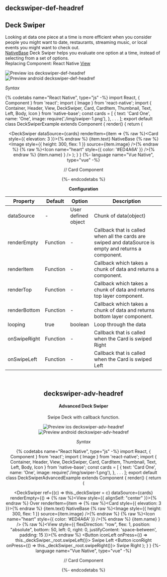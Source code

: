 ## deckswiper-def-headref
## Deck Swiper

Looking at data one piece at a time is more efficient when you consider people you might want to date, restaurants, streaming music, or local events you might want to check out. <br />
[NativeBase](https://nativebase.io/) Deck Swiper helps you evaluate one option at a time, instead of selecting from a set of options.<br />
Replacing Component: React Native [View](https://facebook.github.io/react-native/docs/view.html)

![Preview ios deckswiper-def-headref](https://github.com/GeekyAnts/NativeBase-KitchenSink/raw/v2.6.1/screenshots/ios/deckswiper.gif)
![Preview android deckswiper-def-headref](https://github.com/GeekyAnts/NativeBase-KitchenSink/raw/v2.6.1/screenshots/android/deckswiper.gif)

*Syntax*

{% codetabs name="React Native", type="js" -%}
import React, { Component } from 'react';
import { Image } from 'react-native';
import { Container, Header, View, DeckSwiper, Card, CardItem, Thumbnail, Text, Left, Body, Icon } from 'native-base';
const cards = [
  {
    text: 'Card One',
    name: 'One',
    image: require('./img/swiper-1.png'),
  },
  .  .  .
];
export default class DeckSwiperExample extends Component {
  render() {
    return (
      <Container>
        <Header />
        <View>
          <DeckSwiper
            dataSource={cards}
            renderItem={item =>
              {% raw %}<Card style={{ elevation: 3 }}>{% endraw %}
                <CardItem>
                  <Left>
                    <Thumbnail source={item.image} />
                    <Body>
                      <Text>{item.text}</Text>
                      <Text note>NativeBase</Text>
                    </Body>
                  </Left>
                </CardItem>
                <CardItem cardBody>
                  {% raw %}<Image style={{ height: 300, flex: 1 }} source={item.image} />{% endraw %}
                </CardItem>
                <CardItem>
                  {% raw %}<Icon name="heart" style={{ color: '#ED4A6A' }} />{% endraw %}
                  <Text>{item.name}</Text>
                </CardItem>
              </Card>
            }
          />
        </View>
      </Container>
    );
  }
}
{%- language name="Vue Native", type="vue" -%}
<template>
  <nb-container>
    <nb-header />
    <view :style="{flex: 1, padding: 12}">
      <nb-deck-swiper
          :dataSource="cardItemsArr"
          :looping="isLoopingRequired"
          :renderItem="handleCardRendering"
      />
    </view>
  </nb-container>
</template>
<script>
import React from "react";
import { View, Text } from "react-native";
import cardOne from "swiper-1.png";
import CardComponent from "../common/card";
export default {
  data: function() {
    return {
      cardItemsArr: [
        {
          text: "Card One",
          name: "One",
          image: cardOne
        },
        . . .
      ],
      isLoopingRequired: false
    };
  },
  methods: {
    handleCardRendering: function(item) {
      return <CardComponent item={item} />;
    }
  }
};
</script>

// Card Component
<template>
  <nb-card :style="{ elevation: 3 }">
    <nb-cardItem>
      <nb-left>
        <nb-thumbnail :source="item.image" />
        <nb-body>
          <nb-text>{{item.text}}</nb-text>
          <nb-text note>NativeBase</nb-text>
        </nb-body>
      </nb-left>
    </nb-cardItem>
    <nb-cardItem cardBody>
      <image
        :style="{
          resizeMode: 'cover',
          width: null,
          flex: 1,
          height: 300
        }"
        :source="item.image"
      />
    </nb-cardItem>
    <nb-cardItem>
      <nb-icon-nb name="ios-heart" :style="{ color: '#ED4A6A' }" />
      <nb-text>{{item.name}}</nb-text>
    </nb-cardItem>
  </nb-card>
</template>
<script>
export default {
  props: {
    item: {
      type: Object
    }
  }
};
</script>
{%- endcodetabs %}
<br />

**Configuration**<br />
    <table class = "table table-bordered">
        <thead>
            <tr>
                <th>Property</th>
                <th>Default</th>
                <th>Option</th>
                <th width="50%">Description</th>
            </tr>
        </thead>
        <tbody>
            <tr>
                <td>dataSource</td>
                <td> - </td>
                <td> User defined object </td>
                <td>Chunk of data(object)</td>
            </tr>
            <tr>
                <td>renderEmpty</td>
                <td>Function</td>
                <td> - </td>
                <td>Callback that is called when all the cards are swiped and dataSource is empty and returns a component.</td>
            </tr>
            <tr>
                <td>renderItem</td>
                <td>Function</td>
                <td> - </td>
                <td>Callback which takes a chunk of data and returns a component.</td>
            </tr>
            <tr>
                <td>renderTop</td>
                <td>Function</td>
                <td> - </td>
                <td>Callback which takes a chunk of data and returns top layer component.</td>
            </tr>
            <tr>
                <td>renderBottom</td>
                <td>Function</td>
                <td> - </td>
                <td>Callback which takes a chunk of data and returns bottom layer component.</td>
            </tr>
            <tr>
                <td>looping</td>
                <td>true</td>
                <td> boolean </td>
                <td>Loop through the data</td>
            </tr>
            <tr>
                <td>onSwipeRight</td>
                <td>Function</td>
                <td> - </td>
                <td>Callback that is called when the Card is swiped Right</td>
            </tr>
            <tr>
                <td>onSwipeLeft</td>
                <td>Function</td>
                <td> - </td>
                <td>Callback that is called when the Card is swiped Left</td>
            </tr>
        </tbody>
    </table><br />

## deckswiper-adv-headref
#### Advanced Deck Swiper

Swipe Deck with callback function.

![Preview ios deckswiper-adv-headref](https://github.com/GeekyAnts/NativeBase-KitchenSink/raw/v2.2.0/screenshots/ios/deckswiper-advanced.gif)
![Preview android deckswiper-adv-headref](https://github.com/GeekyAnts/NativeBase-KitchenSink/raw/v2.2.0/screenshots/android/deckswiper-advanced.gif)

*Syntax*

{% codetabs name="React Native", type="js" -%}
import React, { Component } from 'react';
import { Image } from 'react-native';
import { Container, Header, View, DeckSwiper, Card, CardItem, Thumbnail, Text, Left, Body, Icon } from 'native-base';
const cards = [
  {
    text: 'Card One',
    name: 'One',
    image: require('./img/swiper-1.png'),
  },
  .  .  .
];
export default class DeckSwiperAdvancedExample extends Component {
  render() {
    return (
      <Container>
        <Header />
        <View>
          <DeckSwiper
            ref={(c) => this._deckSwiper = c}
            dataSource={cards}
            renderEmpty={() =>
              {% raw %}<View style={{ alignSelf: "center" }}>{% endraw %}
                <Text>Over</Text>
              </View>
            renderItem={item =>
              {% raw %}<Card style={{ elevation: 3 }}>{% endraw %}
                <CardItem>
                  <Left>
                    <Thumbnail source={item.image} />
                    <Body>
                      <Text>{item.text}</Text>
                      <Text note>NativeBase</Text>
                    </Body>
                  </Left>
                </CardItem>
                <CardItem cardBody>
                  {% raw %}<Image style={{ height: 300, flex: 1 }} source={item.image} />{% endraw %}
                </CardItem>
                <CardItem>
                  {% raw %}<Icon name="heart" style={{ color: '#ED4A6A' }} />{% endraw %}
                  <Text>{item.name}</Text>
                </CardItem>
              </Card>
            }
          />
        </View>
        {% raw %}<View style={{ flexDirection: "row", flex: 1, position: "absolute", bottom: 50, left: 0, right: 0, justifyContent: 'space-between', padding: 15 }}>{% endraw %}
          <Button iconLeft onPress={() => this._deckSwiper._root.swipeLeft()}>
            <Icon name="arrow-back" />
            <Text>Swipe Left</Text>
          </Button>
          <Button iconRight onPress={() => this._deckSwiper._root.swipeRight()}>
            <Icon name="arrow-forward" />
            <Text>Swipe Right</Text>
          </Button>
        </View>
      </Container>
    );
  }
}
{%- language name="Vue Native", type="vue" -%}
<template>
  <nb-container>
    <nb-header />
    <view :style="{flex: 1, padding: 12}">
      <nb-deck-swiper
          ref="_deckSwiper"
          :dataSource="cardItemsArr"
          :looping="isLoopingRequired"
          :renderEmpty="handleCardEmpty"
          :renderItem="handleCardRendering"
      />
    </view>
    <view :style="stylesObj.bottomBtnContainer">
      <nb-button iconLeft :onPress="handleDeckSwiperBackBtn">
        <nb-icon name="arrow-back" />
        <nb-text>Swipe Left</nb-text>
      </nb-button>
      <nb-button iconRight :onPress="handleDeckSwiperForwardBtn">
        <nb-text>Swipe Right</nb-text>
        <nb-icon name="arrow-forward" />
      </nb-button>
    </View>
  </nb-container>
</template>
<script>
import React from "react";
import { View, Text } from "react-native";
import cardOne from "../../../../assets/swiper-1.png";
import CardComponent from "../common/card";
export default {
  data: function() {
    return {
      cardItemsArr: [
        {
          text: "Card One",
          name: "One",
          image: cardOne
        },
        . . .
      ],
      isLoopingRequired: false,
      stylesObj: {
        bottomBtnContainer: {
          flexDirection: "row",
          flex: 1,
          position: "absolute",
          bottom: 50,
          left: 0,
          right: 0,
          justifyContent: "space-between",
          padding: 15
        }
      }
    };
  },
  methods: {
    handleCardEmpty: function() {
      return (
        <View>
          <Text>Over </Text>
        </View>
      );
    },
    handleCardRendering: function(item) {
      return <CardComponent item={item} />;
    },
    handleDeckSwiperBackBtn: function() {
      this.$refs._deckSwiper._root.swipeLeft();
    },
    handleDeckSwiperForwardBtn: function() {
      this.$refs._deckSwiper._root.swipeRight();
    }
  }
};
</script>

// Card Component
<template>
  <nb-card :style="{ elevation: 3 }">
    <nb-cardItem>
      <nb-left>
        <nb-thumbnail :source="item.image" />
        <nb-body>
          <nb-text>{{item.text}}</nb-text>
          <nb-text note>NativeBase</nb-text>
        </nb-body>
      </nb-left>
    </nb-cardItem>
    <nb-cardItem cardBody>
      <image
        :style="{
          resizeMode: 'cover',
          width: null,
          flex: 1,
          height: 300
        }"
        :source="item.image"
      />
    </nb-cardItem>
    <nb-cardItem>
      <nb-icon-nb name="ios-heart" :style="{ color: '#ED4A6A' }" />
      <nb-text>{{item.name}}</nb-text>
    </nb-cardItem>
  </nb-card>
</template>

<script>
export default {
  props: {
    item: {
      type: Object
    }
  }
};
</script>
{%- endcodetabs %}
 <p>
    <div id="" class="mobileDevice" style="background: url(&quot;https://docs.nativebase.io/docs/assets/iosphone.png&quot;) no-repeat; padding: 63px 20px 100px 15px; width: 292px; height: 600px;margin:0 auto;float:none;">
        <img src="https://github.com/GeekyAnts/NativeBase-KitchenSink/raw/v2.6.1/screenshots/ios/deckswiper.gif" alt="" style="display:block !important" />
    </div>
</p>
<br />



